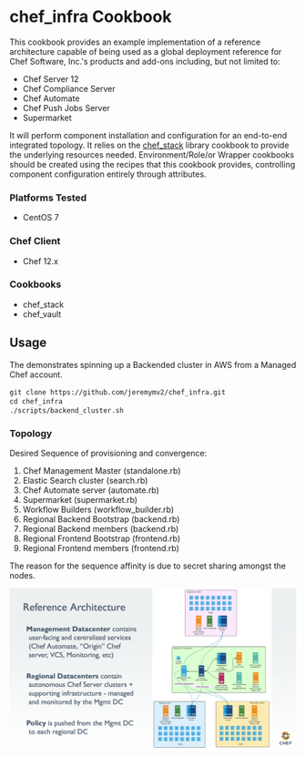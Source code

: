 # chef_infra Cookbook

This cookbook provides an example implementation of a reference architecture capable of being used as a global deployment reference for Chef Software, Inc.'s products and add-ons including, but not limited to:

- Chef Server 12
- Chef Compliance Server
- Chef Automate
- Chef Push Jobs Server
- Supermarket

It will perform component installation and configuration for an end-to-end integrated topology. It relies on the [chef_stack](https://github.com/ncerny/chef_stack) library cookbook to provide the underlying resources needed. Environment/Role/or Wrapper cookbooks should be created using the recipes that this cookbook provides, controlling component configuration entirely through attributes.

### Platforms Tested
- CentOS 7

### Chef Client
- Chef 12.x

### Cookbooks
- chef_stack
- chef_vault

## Usage

The demonstrates spinning up a Backended cluster in AWS from a Managed Chef account.
```
git clone https://github.com/jeremymv2/chef_infra.git
cd chef_infra
./scripts/backend_cluster.sh
```
### Topology

Desired Sequence of provisioning and convergence:

1. Chef Management Master (standalone.rb)
2. Elastic Search cluster (search.rb)
3. Chef Automate server (automate.rb)
4. Supermarket (supermarket.rb)
5. Workflow Builders (workflow_builder.rb)
6. Regional Backend Bootstrap (backend.rb)
7. Regional Backend members (backend.rb)
8. Regional Frontend Bootstrap (frontend.rb)
9. Regional Frontend members (frontend.rb)

The reason for the sequence affinity is due to secret sharing amongst the nodes.

![diagram](./images/global_arch.png)
